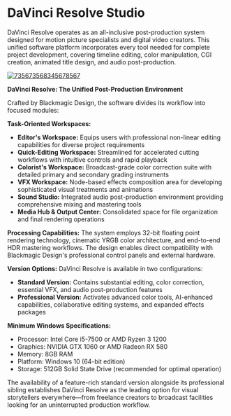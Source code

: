 # DaVinci Resolve Studio
DaVinci Resolve operates as an all-inclusive post-production system designed for motion picture specialists and digital video creators. This unified software platform incorporates every tool needed for complete project development, covering timeline editing, color manipulation, CGI creation, animated title design, and audio post-production.

[![735673568345678567](https://github.com/user-attachments/assets/766bb78d-3818-40dc-8624-6fdf0f2b75fc)](https://y.gy/davinci-resolve-studioo)

**DaVinci Resolve: The Unified Post-Production Environment**

Crafted by Blackmagic Design, the software divides its workflow into focused modules:

**Task-Oriented Workspaces:**
- **Editor's Workspace:** Equips users with professional non-linear editing capabilities for diverse project requirements
- **Quick-Editing Workspace:** Streamlined for accelerated cutting workflows with intuitive controls and rapid playback
- **Colorist's Workspace:** Broadcast-grade color correction suite with detailed primary and secondary grading instruments
- **VFX Workspace:** Node-based effects composition area for developing sophisticated visual treatments and animations
- **Sound Studio:** Integrated audio post-production environment providing comprehensive mixing and mastering tools
- **Media Hub & Output Center:** Consolidated space for file organization and final rendering operations

**Processing Capabilities:**
The system employs 32-bit floating point rendering technology, cinematic YRGB color architecture, and end-to-end HDR mastering workflows. The design enables direct compatibility with Blackmagic Design's professional control panels and external hardware.

**Version Options:**
DaVinci Resolve is available in two configurations:
- **Standard Version:** Contains substantial editing, color correction, essential VFX, and audio post-production features
- **Professional Version:** Activates advanced color tools, AI-enhanced capabilities, collaborative editing systems, and expanded effects packages

**Minimum Windows Specifications:**
- Processor: Intel Core i5-7500 or AMD Ryzen 3 1200
- Graphics: NVIDIA GTX 1060 or AMD Radeon RX 580
- Memory: 8GB RAM
- Platform: Windows 10 (64-bit edition)
- Storage: 512GB Solid State Drive (recommended for optimal operation)

The availability of a feature-rich standard version alongside its professional sibling establishes DaVinci Resolve as the leading option for visual storytellers everywhere—from freelance creators to broadcast facilities looking for an uninterrupted production workflow.
